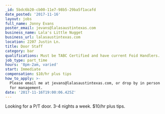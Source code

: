 ```yaml
---
_id: 5bdc6b20-cb00-11e7-98b5-29ba5f1acafd
date_posted: '2017-11-16'
layout: jobs
full_name: Jonny Evans
poster_email: jevans@lalasaustintexas.com
business_name: Lala's Little Nugget
business_url: lalasaustintexas.com
location: 2207 Justin Ln.
title: Door Staff
category: bar
qualifications: Must be TABC Certified and have current Foid Handlers.
job_type: part_time
hours: '8pm-2am, varied'
start: Immediate
compensation: $10/hr plus tips
how_to_apply: >-
  Please email me at jevans@lalasaustintexas.com, or drop by in person and ask
  for management.
date: '2017-11-16T19:00:06.425Z'
---
```

Looking for a P/T door. 3-4 nights a week. $10/hr plus tips.
